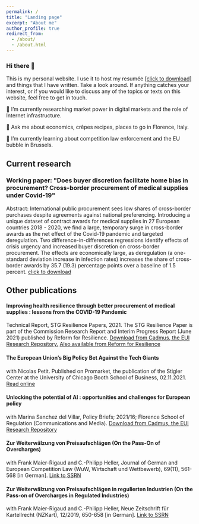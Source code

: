 ```yaml
---
permalink: /
title: "Landing page"
excerpt: "About me"
author_profile: true
redirect_from: 
  - /about/
  - /about.html
---
```


### Hi there 👋
This is my personal website. I use it to host my resumée <a href="https://github.com/philiphanspach/philiphanspach.github.io/tree/master/files/CV_englisch__1_page_.pdf" download> [click to download]</a> and things that I have written. Take a look around. If anything catches your interest, or if you would like to discuss any of the topics or texts on this website, feel free to get in touch.

🔭 I’m currently researching market power in digital markets and the role of Internet infrastructure.

💬 Ask me about economics, crêpes recipes, places to go in Florence, Italy.

🌱 I’m currently learning about competition law enforcement and the EU bubble in Brussels.

## Current research

### Working paper: "Does buyer discretion facilitate home bias in procurement? Cross-border procurement of medical supplies under Covid-19"
Abstract: International public procurement sees low shares of cross-border purchases despite agreements against national preferencing. Introducing a unique dataset of contract awards for medical supplies in 27 European countries 2018 - 2020, we find a large, temporary surge in cross-border awards as the net effect of the Covid-19 pandemic and targeted deregulation. Two difference-in-differences regressions identify effects of crisis urgency and increased buyer discretion on cross-border procurement. The effects are economically large, as deregulation (a one-standard deviation increase in infection rates) increases the share of cross-border awards by 35.7 (19.3) percentage points over a baseline of 1.5 percent.
<a href="https://github.com/PhilipHanspach/philiphanspach.github.io/tree/gh-page/assets/files/Procurement medical supplies.pdf" download>click to download</a>

## Other publications
#### Improving health resilience through better procurement of medical supplies : lessons from the COVID-19 Pandemic
Technical Report, STG Resilience Papers, 2021. The STG Resilience Paper is part of the Commission Research Report and Interim Progress Report (June 2021) published by Reform for Resilience.
<a href="https://cadmus.eui.eu/handle/1814/71677" download>Download from Cadmus, the EUI Research Repository.</a> 
<a href="https://www.r4rx.org/research-submissions" download>Also available from Reform for Resilience</a>

#### The European Union’s Big Policy Bet Against the Tech Giants
with Nicolas Petit. Published on Promarket, the publication of the Stigler Center at the University of Chicago Booth School of Business, 02.11.2021.
<a href="https://promarket.org/2021/11/02/the-european-unions-big-policy-bet-against-the-tech-giants/" download>Read online</a>

#### Unlocking the potential of AI : opportunities and challenges for European policy
with Marina Sanchez del Villar, Policy Briefs; 2021/16; Florence School of Regulation (Communications and Media).
<a href="https://cadmus.eui.eu/handle/1814/71601" download>Download from Cadmus, the EUI Research Repository</a>

#### Zur Weiterwälzung von Preisaufschlägen (On the Pass-On of Overcharges)
with Frank Maier-Rigaud and C.-Philipp Heller, Journal of German and European Competition Law (WuW, Wirtschaft und Wettbewerb), 69(11), 561-568 [in German]. 
<a href="https://papers.ssrn.com/abstract=3426049" download>Link to SSRN</a>

#### Zur Weiterwälzung von Preisaufschlägen in regulierten Industrien (On the Pass-on of Overcharges in Regulated Industries) 
with Frank Maier-Rigaud and C.-Philipp Heller, Neue Zeitschrift für Kartellrecht (NZKart), 12/2019, 650-658 [in German]. 
<a href="https://papers.ssrn.com/abstract=3439294" download>Link to SSRN</a>
